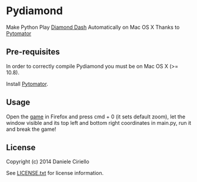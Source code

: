 # Pydiamond

Make Python Play [Diamond Dash](https://apps.facebook.com/diamonddash) Automatically on Mac OS X Thanks to [Pytomator](https://github.com/danieleciriello/Pytomator)

## Pre-requisites

In order to correctly compile Pydiamond you must be on Mac OS X (>= 10.8).

Install [Pytomator](https://github.com/danieleciriello/Pytomator).

## Usage

Open the [game](https://apps.facebook.com/diamonddash) in Firefox and press cmd + 0 (it sets default zoom), let the window visible and its top left and bottom right coordinates in main.py, run it and break the game!

## License

Copyright (c) 2014 Daniele Ciriello

See [LICENSE.txt](https://github.com/danieleciriello/Pydiamond/blob/master/LICENSE.txt) for license information.

